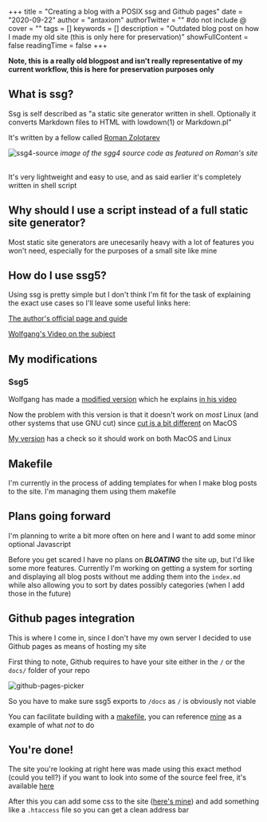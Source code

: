 ﻿+++
title = "Creating a blog with a POSIX ssg and Github pages"
date = "2020-09-22"
author = "antaxiom"
authorTwitter = "" #do not include @
cover = ""
tags = []
keywords = []
description = "Outdated blog post on how I made my old site (this is only here for preservation)"
showFullContent = false
readingTime = false
+++

**Note, this is a really old blogpost and isn't really representative of my current workflow, this is here for preservation purposes only**

## What is ssg?

Ssg is self described as "a static site generator written in shell. Optionally it converts Markdown files to HTML with lowdown(1) or Markdown.pl"

It's written by a fellow called [Roman Zolotarev](https://www.romanzolotarev.com/)

![ssg4-source](https://www.romanzolotarev.com/ssg4.png)
_image of the sgg4 source code as featured on Roman's site_
<br /><br />

It's very lightweight and easy to use, and as said earlier it's completely written in shell script

## Why should I use a script instead of a full static site generator?

Most static site generators are unecesarily heavy with a lot of features you won't need, especially for the purposes of a small site like mine

## How do I use ssg5?

Using ssg is pretty simple but I don't think I'm fit for the task of explaining the exact use cases so I'll leave some useful links here:

[The author's official page and guide](https://www.romanzolotarev.com/ssg.html)

[Wolfgang's Video on the subject](https://www.youtube.com/watch?v=N_ttw2Dihn8)

## My modifications

### Ssg5

Wolfgang has made a [modified version](https://notthebe.ee/src/ssg5) which he explains [in his video](https://www.youtube.com/watch?v=N_ttw2Dihn8)

Now the problem with this version is that it doesn't work on *most* Linux (and other systems that use GNU cut) since [cut is a bit different](https://stackoverflow.com/questions/43171648/sed-gives-sed-cant-read-no-such-file-or-directory) on MacOS

[My version](https://raw.githubusercontent.com/antaxiom/antaxiom.github.io/master/bin/ssg5) has a check so it should work on both MacOS and Linux

## Makefile

I'm currently in the process of adding templates for when I make blog posts to the site.
I'm managing them using them makefile

## Plans going forward

I'm planning to write a bit more often on here and I want to add some minor optional Javascript

Before you get scared I have no plans on **_BLOATING_** the site up, but I'd like some more features.
Currently I'm working on getting a system for sorting and displaying all blog posts without me adding them into the `index.md` while also allowing you to sort by dates possibly categories (when I add those in the future)


## Github pages integration

This is where I come in,
since I don't have my own server I decided to use Github pages as means of hosting my site

First thing to note, Github requires to have your site either in the `/` or the `docs/` folder of your repo

![github-pages-picker](/img/github-pages-picker.png)

So you have to make sure ssg5 exports to `/docs` as `/` is obviously not viable

You can facilitate building with a [makefile](https://makefiletutorial.com/), you can reference [mine](https://github.com/antaxiom/antaxiom.github.io/blob/master/makefile) as a example of what _not_ to do

## You're done!

The site you're looking at right here was made using this exact method (could you tell?) if you want to look into some of the source feel free, it's available [here](https://github.com/antaxiom/antaxiom.github.io)

After this you can add some css to the site ([here's mine](https://github.com/antaxiom/antaxiom.github.io/blob/master/src/style.css)) and add something like a `.htaccess` file so you can get a clean address bar
